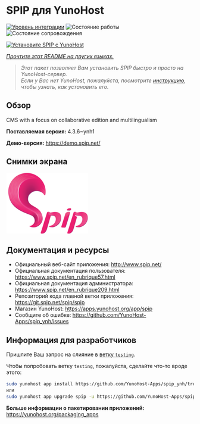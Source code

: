 <!--
Важно: этот README был автоматически сгенерирован <https://github.com/YunoHost/apps/tree/master/tools/readme_generator>
Он НЕ ДОЛЖЕН редактироваться вручную.
-->

# SPIP для YunoHost

[![Уровень интеграции](https://apps.yunohost.org/badge/integration/spip)](https://ci-apps.yunohost.org/ci/apps/spip/)
![Состояние работы](https://apps.yunohost.org/badge/state/spip)
![Состояние сопровождения](https://apps.yunohost.org/badge/maintained/spip)

[![Установите SPIP с YunoHost](https://install-app.yunohost.org/install-with-yunohost.svg)](https://install-app.yunohost.org/?app=spip)

*[Прочтите этот README на других языках.](./ALL_README.md)*

> *Этот пакет позволяет Вам установить SPIP быстро и просто на YunoHost-сервер.*  
> *Если у Вас нет YunoHost, пожалуйста, посмотрите [инструкцию](https://yunohost.org/install), чтобы узнать, как установить его.*

## Обзор

CMS with a focus on collaborative edition and multilingualism

**Поставляемая версия:** 4.3.6~ynh1

**Демо-версия:** <https://demo.spip.net/>

## Снимки экрана

![Снимок экрана SPIP](./doc/screenshots/220px-Logo_SPIP.png)

## Документация и ресурсы

- Официальный веб-сайт приложения: <http://www.spip.net/>
- Официальная документация пользователя: <https://www.spip.net/en_rubrique57.html>
- Официальная документация администратора: <https://www.spip.net/en_rubrique209.html>
- Репозиторий кода главной ветки приложения: <https://git.spip.net/spip/spip>
- Магазин YunoHost: <https://apps.yunohost.org/app/spip>
- Сообщите об ошибке: <https://github.com/YunoHost-Apps/spip_ynh/issues>

## Информация для разработчиков

Пришлите Ваш запрос на слияние в [ветку `testing`](https://github.com/YunoHost-Apps/spip_ynh/tree/testing).

Чтобы попробовать ветку `testing`, пожалуйста, сделайте что-то вроде этого:

```bash
sudo yunohost app install https://github.com/YunoHost-Apps/spip_ynh/tree/testing --debug
или
sudo yunohost app upgrade spip -u https://github.com/YunoHost-Apps/spip_ynh/tree/testing --debug
```

**Больше информации о пакетировании приложений:** <https://yunohost.org/packaging_apps>

